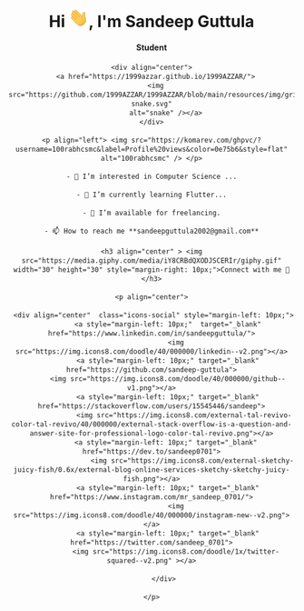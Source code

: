 <div align="center">
    <h1 align="center">Hi <img width="35" src="https://github.com/1999AZZAR/1999AZZAR/blob/main/resources/img/waving.gif">, I'm Sandeep Guttula</h1>
    <h4 align="center">Student</h4>
    
    <div align="center">
      <a href="https://1999azzar.github.io/1999AZZAR/">
      <img  src="https://github.com/1999AZZAR/1999AZZAR/blob/main/resources/img/grid-snake.svg"
           alt="snake" /></a>
    </div>
    
    <p align="left"> <img src="https://komarev.com/ghpvc/?username=100rabhcsmc&label=Profile%20views&color=0e75b6&style=flat" alt="100rabhcsmc" /> </p>
    
    - 👀 I’m interested in Computer Science ...
    
    - 🌱 I’m currently learning Flutter...
    
    - 🤝 I’m available for freelancing.
    
    - 📫 How to reach me **sandeepguttula2002@gmail.com**
    
    <h3 align="center" > <img src="https://media.giphy.com/media/iY8CRBdQXODJSCERIr/giphy.gif" width="30" height="30" style="margin-right: 10px;">Connect with me 🤝 </h3>
    
    <p align="center">
    
     <div align="center"  class="icons-social" style="margin-left: 10px;">
            <a style="margin-left: 10px;"  target="_blank" href="https://www.linkedin.com/in/sandeepguttula/">
                <img src="https://img.icons8.com/doodle/40/000000/linkedin--v2.png"></a>
            <a style="margin-left: 10px;" target="_blank" href="https://github.com/sandeep-guttula">
            <img src="https://img.icons8.com/doodle/40/000000/github--v1.png"></a>
            <a style="margin-left: 10px;" target="_blank" href="https://stackoverflow.com/users/15545446/sandeep">
                    <img src="https://img.icons8.com/external-tal-revivo-color-tal-revivo/40/000000/external-stack-overflow-is-a-question-and-answer-site-for-professional-logo-color-tal-revivo.png"></a>
           <a style="margin-left: 10px;" target="_blank" href="https://dev.to/sandeep0701">
                        <img src="https://img.icons8.com/external-sketchy-juicy-fish/0.6x/external-blog-online-services-sketchy-sketchy-juicy-fish.png"></a>
            <a style="margin-left: 10px;" target="_blank" href="https://www.instagram.com/mr_sandeep_0701/">
                <img src="https://img.icons8.com/doodle/40/000000/instagram-new--v2.png"></a>
            <a style="margin-left: 10px;" target="_blank" href="https://twitter.com/sandeep_0701">
                <img src="https://img.icons8.com/doodle/1x/twitter-squared--v2.png" ></a>
            
          </div>
    
    </p>
</div>


<!--- - 👋 Hi, I’m @sandeep-guttula
- 👀 I’m interested in Web and App development
- 🌱 I’m currently learning React JS
- 💞️ I’m looking to collaborate on 
- 📫 How to reach me sandeepguttula2002@gmail.com
--->

<!---
sandeep-guttula/sandeep-guttula is a ✨ special ✨ repository because its `README.md` (this file) appears on your GitHub profile.
You can click the Preview link to take a look at your changes.
--->
